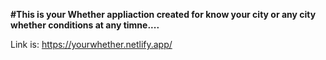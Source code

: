 **#This is your Whether appliaction created for know your city or any city whether conditions at any timne....**

Link is: https://yourwhether.netlify.app/
